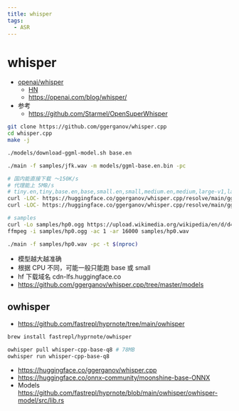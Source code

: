 ```yaml
---
title: whisper
tags:
  - ASR
---
```


# whisper

- [openai/whisper](https://github.com/openai/whisper)
  - [HN](https://news.ycombinator.com/item?id=32927360)
  - https://openai.com/blog/whisper/
- 参考
  - https://github.com/Starmel/OpenSuperWhisper

```bash
git clone https://github.com/ggerganov/whisper.cpp
cd whisper.cpp
make -j

./models/download-ggml-model.sh base.en

./main -f samples/jfk.wav -m models/ggml-base.en.bin -pc

# 国内能直接下载 ～150K/s
# 代理能上 5MB/s
# tiny.en,tiny,base.en,base,small.en,small,medium.en,medium,large-v1,large
curl -LOC- https://huggingface.co/ggerganov/whisper.cpp/resolve/main/ggml-base.en.bin
curl -LOC- https://huggingface.co/ggerganov/whisper.cpp/resolve/main/ggml-large.bin

# samples
curl -Lo samples/hp0.ogg https://upload.wikimedia.org/wikipedia/en/d/d4/En.henryfphillips.ogg
ffmpeg -i samples/hp0.ogg -ac 1 -ar 16000 samples/hp0.wav

./main -f samples/hp0.wav -pc -t $(nproc)
```

- 模型越大越准确
- 根据 CPU 不同，可能一般只能跑 base 或 small
- hf 下载域名 cdn-lfs.huggingface.co
- https://github.com/ggerganov/whisper.cpp/tree/master/models

## owhisper

- https://github.com/fastrepl/hyprnote/tree/main/owhisper

```bash
brew install fastrepl/hyprnote/owhisper

owhisper pull whisper-cpp-base-q8 # 78MB
owhisper run whisper-cpp-base-q8
```

- https://huggingface.co/ggerganov/whisper.cpp
- https://huggingface.co/onnx-community/moonshine-base-ONNX
- Models https://github.com/fastrepl/hyprnote/blob/main/owhisper/owhisper-model/src/lib.rs
